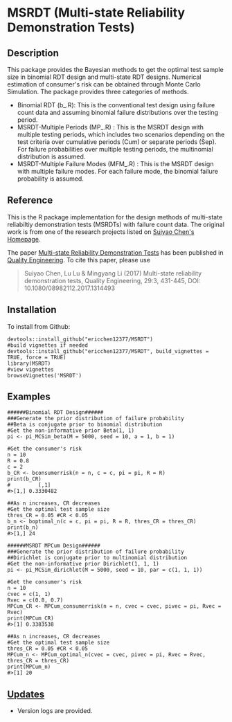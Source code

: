 # MSRDT (Multi-state Reliability Demonstration Tests)
## Description
This package provides the Bayesian methods to get the optimal test sample size in binomial RDT design and multi-state RDT designs. Numerical estimation of consumer's risk can be obtained through Monte Carlo Simulation. The package provides three categories of methods.
* Binomial RDT (b_.R): This is the conventional test design using failure count data and assuming binomial failure distributions over the testing period.
* MSRDT-Multiple Periods (MP_.R) : This is the MSRDT design with multiple testing periods, which includes two scenarios depending on the test criteria over cumulative periods (Cum) or separate periods (Sep). For failure probabilities over multiple testing periods, the multinomial distribution is assumed.
* MSRDT-Multiple Failure Modes (MFM_.R) : This is the MSRDT design with multiple failure modes. For each failure mode, the binomial failure probability is assumed.
## Reference
This is the R package implementation for the design methods of multi-state reliabiltiy demonstration tests (MSRDTs) with failure count data. The original work is from one of the research projects listed on [Suiyao Chen's Homepage](https://sites.google.com/mail.usf.edu/suiyaochen-professional/publication?authuser=0). 

The paper [Multi-state Reliability Demonstration Tests](https://www.researchgate.net/publication/315955046_Multi-State_Reliability_Demonstration_Tests) has been published in [Quality Engineering](https://www.tandfonline.com/eprint/6aSdzucbThJSnxZMZira/full). To cite this paper, please use 
> Suiyao Chen, Lu Lu & Mingyang Li (2017) Multi-state reliability demonstration tests, Quality Engineering, 29:3, 431-445, DOI: 10.1080/08982112.2017.1314493
## Installation
To install from Github:
```
devtools::install_github("ericchen12377/MSRDT")
#build vignettes if needed
devtools::install_github("ericchen12377/MSRDT", build_vignettes = TRUE, force = TRUE)
library(MSRDT)
#view vignettes
browseVignettes('MSRDT')
```
## Examples
```
######Binomial RDT Design######
###Generate the prior distribution of failure probability
##Beta is conjugate prior to binomial distribution
#Get the non-informative prior Beta(1, 1)
pi <- pi_MCSim_beta(M = 5000, seed = 10, a = 1, b = 1)

#Get the consumer's risk
n = 10
R = 0.8
c = 2
b_CR <- bconsumerrisk(n = n, c = c, pi = pi, R = R)
print(b_CR)
#         [,1]
#>[1,] 0.3330482

##As n increases, CR decreases
#Get the optimal test sample size
thres_CR = 0.05 #CR < 0.05
b_n <- boptimal_n(c = c, pi = pi, R = R, thres_CR = thres_CR)
print(b_n)
#>[1,] 24

```
```
######MSRDT MPCum Design######
###Generate the prior distribution of failure probability
##Dirichlet is conjugate prior to multinomial distribution
#Get the non-informative prior Dirichlet(1, 1, 1)
pi <- pi_MCSim_dirichlet(M = 5000, seed = 10, par = c(1, 1, 1))

#Get the consumer's risk
n = 10
cvec = c(1, 1)
Rvec = c(0.8, 0.7)
MPCum_CR <- MPCum_consumerrisk(n = n, cvec = cvec, pivec = pi, Rvec = Rvec)
print(MPCum_CR)
#>[1] 0.3383538

##As n increases, CR decreases
#Get the optimal test sample size
thres_CR = 0.05 #CR < 0.05
MPCum_n <- MPCum_optimal_n(cvec = cvec, pivec = pi, Rvec = Rvec, thres_CR = thres_CR)
print(MPCum_n)
#>[1] 20
```

## [Updates](NEWS.md)
* Version logs are provided.

